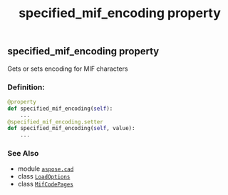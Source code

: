 ﻿---
title: specified_mif_encoding property
second_title: Aspose.CAD for Python via .NET API References
description: 
type: docs
weight: 100
url: /aspose.cad/loadoptions/specified_mif_encoding/
is_root: false
---

## specified_mif_encoding property


Gets or sets encoding for MIF characters
### Definition:
```python
@property
def specified_mif_encoding(self):
    ...
@specified_mif_encoding.setter
def specified_mif_encoding(self, value):
    ...
```

### See Also
* module [`aspose.cad`](../../)
* class [`LoadOptions`](/cad/python-net/aspose.cad/loadoptions)
* class [`MifCodePages`](/cad/python-net/aspose.cad/mifcodepages)
